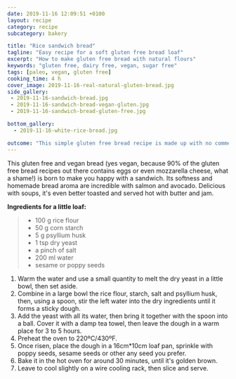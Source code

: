 ```yaml
---
date: 2019-11-16 12:09:51 +0100
layout: recipe
category: recipe
subcategory: bakery

title: "Rice sandwich bread"
tagline: "Easy recipe for a soft gluten free bread loaf"
excerpt: "How to make gluten free bread with natural flours"
keywords: "gluten free, dairy free, vegan, sugar free"
tags: [paleo, vegan, gluten free]
cooking_time: 4 h
cover_image: 2019-11-16-real-natural-gluten-bread.jpg
side_gallery:
 - 2019-11-16-sandwich-bread.jpg
 - 2019-11-16-sandwich-bread-vegan-gluten.jpg
 - 2019-11-16-sandwich-bread-gluten-free.jpg

bottom_gallery:
  - 2019-11-16-white-rice-bread.jpg

outcome: "This simple gluten free bread recipe is made up with no commercial mix, just rice flour and corn starch. For a bigger loaf, you can directly double the dose.  Once cooled, you can easily slice it and freeze it to always have some slices on hand. You will be astonished by the homemade taste and its fluffy texture."
---
```


This gluten free and vegan bread (yes vegan, because 90% of the gluten free bread recipes out there contains eggs or even mozzarella cheese, what a shame!) is born to make you happy with a sandwich. Its softness and  homemade bread aroma are incredible with salmon and avocado. Delicious with soups, it's even better toasted and served hot with butter and jam.

__Ingredients for a little loaf:__

> - 100 g rice flour
> - 50 g corn starch
> - 5 g psyllium husk
> - 1 tsp dry yeast
> - a pinch of salt
> - 200 ml water
> - sesame or poppy seeds


1. Warm the water and use a small quantity to melt the dry yeast in a little bowl, then set aside. 
2. Combine in a large bowl the rice flour, starch, salt and psyllium husk, then, using a spoon, stir the left water into the dry ingredients until it forms a sticky dough.
3. Add the yeast with all its water, then bring it together with the spoon into a ball. Cover it with a damp tea towel, then leave the dough in a warm place for 3 to 5 hours.
4. Preheat the oven to 220ºC/430ºF.
5. Once risen, place the dough in a 16cm*10cm loaf pan, sprinkle with poppy seeds, sesame seeds or other any seed you prefer.
6. Bake it in the hot oven for around 30 minutes, until it's golden brown.
7. Leave to cool slightly on a wire cooling rack, then slice and serve.
